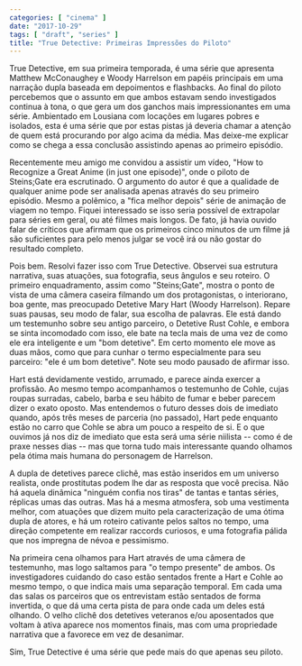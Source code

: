 ```yaml
---
categories: [ "cinema" ]
date: "2017-10-29"
tags: [ "draft", "series" ]
title: "True Detective: Primeiras Impressões do Piloto"
---
```

True Detective, em sua primeira temporada, é uma série que apresenta
Matthew McConaughey e Woody Harrelson em papéis principais em uma
narração dupla baseada em depoimentos e flashbacks. Ao final do
piloto percebemos que o assunto em que ambos estavam sendo investigados
continua à tona, o que gera um dos ganchos mais impressionantes em
uma série. Ambientado em Lousiana com locações em lugares pobres e
isolados, esta é uma série que por estas pistas já deveria chamar a
atenção de quem está procurando por algo acima da média. Mas deixe-me
explicar como se chega a essa conclusão assistindo apenas ao primeiro
episódio.

Recentemente meu amigo me convidou a assistir um vídeo, "How to Recognize
a Great Anime (in just one episode)", onde o piloto de Steins;Gate era
escrutinado. O argumento do autor é que a qualidade de qualquer anime
pode ser analisada apenas através do seu primeiro episódio. Mesmo
a polêmico, a "fica melhor depois" série de animação de viagem no
tempo. Fiquei interessado se isso seria possível de extrapolar para
séries em geral, ou até filmes mais longos. De fato, já havia ouvido
falar de críticos que afirmam que os primeiros cinco minutos de um filme
já são suficientes para pelo menos julgar se você irá ou não gostar
do resultado completo.

Pois bem. Resolvi fazer isso com True Detective. Observei sua estrutura
narrativa, suas atuações, sua fotografia, seus ângulos e seu roteiro. O
primeiro enquadramento, assim como "Steins;Gate", mostra o ponto de vista
de uma câmera caseira filmando um dos protagonistas, o interiorano,
boa gente, mas preocupado Detetive Mary Hart (Woody Harrelson). Repare
suas pausas, seu modo de falar, sua escolha de palavras. Ele está dando
um testemunho sobre seu antigo parceiro, o Detetive Rust Cohle, e embora
se sinta incomodado com isso, ele bate na tecla mais de uma vez de como
ele era inteligente e um "bom detetive". Em certo momento ele move as
duas mãos, como que para cunhar o termo especialmente para seu parceiro:
"ele é um bom detetive". Note seu modo pausado de afirmar isso.

Hart está devidamente vestido, arrumado, e parece ainda exercer a
profissão. Ao mesmo tempo acompanhamos o testemunho de Cohle, cujas
roupas surradas, cabelo, barba e seu hábito de fumar e beber parecem
dizer o exato oposto. Mas entendemos o futuro desses dois de imediato
quando, após três meses de parceria (no passado), Hart pede enquanto
estão no carro que Cohle se abra um pouco a respeito de si. E o que
ouvimos já nos diz de imediato que esta será uma série niilista --
como é de praxe nesses dias -- mas que torna tudo mais interessante
quando olhamos pela ótima mais humana do personagem de Harrelson.

A dupla de detetives parece clichê, mas estão inseridos em um
universo realista, onde prostitutas podem lhe dar as resposta que
você precisa. Não há aquela dinâmica "ninguém confia nos tiras"
de tantas e tantas séries, réplicas umas das outras. Mas há a mesma
atmosfera, sob uma vestimenta melhor, com atuações que dizem muito
pela caracterização de uma ótima dupla de atores, e há um roteiro
cativante pelos saltos no tempo, uma direção competente em realizar
raccords curiosos, e uma fotografia pálida que nos impregna de névoa
e pessimismo.

Na primeira cena olhamos para Hart através de uma câmera de testemunho,
mas logo saltamos para "o tempo presente" de ambos. Os investigadores
cuidando do caso estão sentados frente a Hart e Cohle ao mesmo tempo,
o que indica mais uma separação temporal. Em cada uma das salas os
parceiros que os entrevistam estão sentados de forma invertida, o que
dá uma certa pista de para onde cada um deles está olhando. O velho
clichê dos detetives veteranos e/ou aposentados que voltam à ativa
aparece nos momentos finais, mas com uma propriedade narrativa que a
favorece em vez de desanimar.

Sim, True Detective é uma série que pede mais do que apenas seu piloto.
